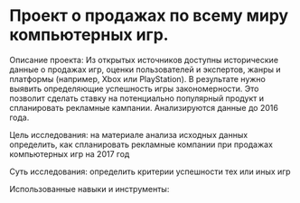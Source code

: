 # Проект о продажах по всему миру компьютерных игр.
Описание проекта:  Из открытых источников доступны исторические данные о продажах игр, оценки пользователей и экспертов, жанры и платформы (например, Xbox или PlayStation). В результате нужно выявить определяющие успешность игры закономерности. Это позволит сделать ставку на потенциально популярный продукт и спланировать рекламные кампании. Анализируются данные до 2016 года.

Цель исследования: на материале анализа исходных данных определить, как спланировать рекламные компании при продажах компьютерных игр на 2017 год

Суть исследования: определить критерии успешности тех или иных игр

Использованные навыки и инструменты: 
